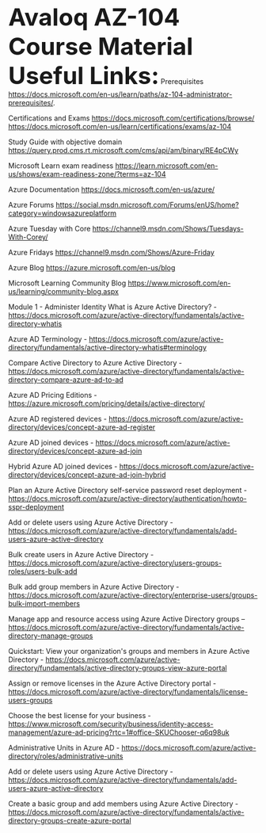<B><font size="20">Avaloq AZ-104 Course Material</font>
<font size="10">Useful Links:</font>
</B>
Prerequisites
https://docs.microsoft.com/en-us/learn/paths/az-104-administrator-prerequisites/.

Certifications and Exams
https://docs.microsoft.com/certifications/browse/
https://docs.microsoft.com/en-us/learn/certifications/exams/az-104

Study Guide with objective domain
https://query.prod.cms.rt.microsoft.com/cms/api/am/binary/RE4pCWy

Microsoft Learn exam readiness
https://learn.microsoft.com/en-us/shows/exam-readiness-zone/?terms=az-104

Azure Documentation
https://docs.microsoft.com/en-us/azure/

Azure Forums
https://social.msdn.microsoft.com/Forums/enUS/home?category=windowsazureplatform

Azure Tuesday with Core
https://channel9.msdn.com/Shows/Tuesdays-With-Corey/

Azure Fridays
https://channel9.msdn.com/Shows/Azure-Friday

Azure Blog
https://azure.microsoft.com/en-us/blog

Microsoft Learning Community Blog
https://www.microsoft.com/en-us/learning/community-blog.aspx

Module 1 - Administer Identity
What is Azure Active Directory? - https://docs.microsoft.com/azure/active-directory/fundamentals/active-directory-whatis

Azure AD Terminology - https://docs.microsoft.com/azure/active-directory/fundamentals/active-directory-whatis#terminology

Compare Active Directory to Azure Active Directory - https://docs.microsoft.com/azure/active-directory/fundamentals/active-directory-compare-azure-ad-to-ad

Azure AD Pricing Editions - https://azure.microsoft.com/pricing/details/active-directory/

Azure AD registered devices - https://docs.microsoft.com/azure/active-directory/devices/concept-azure-ad-register

Azure AD joined devices - https://docs.microsoft.com/azure/active-directory/devices/concept-azure-ad-join

Hybrid Azure AD joined devices - https://docs.microsoft.com/azure/active-directory/devices/concept-azure-ad-join-hybrid

Plan an Azure Active Directory self-service password reset deployment - https://docs.microsoft.com/azure/active-directory/authentication/howto-sspr-deployment

Add or delete users using Azure Active Directory - https://docs.microsoft.com/azure/active-directory/fundamentals/add-users-azure-active-directory

Bulk create users in Azure Active Directory - https://docs.microsoft.com/azure/active-directory/users-groups-roles/users-bulk-add

Bulk add group members in Azure Active Directory - https://docs.microsoft.com/azure/active-directory/enterprise-users/groups-bulk-import-members

Manage app and resource access using Azure Active Directory groups – https://docs.microsoft.com/azure/active-directory/fundamentals/active-directory-manage-groups

Quickstart: View your organization's groups and members in Azure Active Directory - https://docs.microsoft.com/azure/active-directory/fundamentals/active-directory-groups-view-azure-portal

Assign or remove licenses in the Azure Active Directory portal -  https://docs.microsoft.com/azure/active-directory/fundamentals/license-users-groups

Choose the best license for your business -  https://www.microsoft.com/security/business/identity-access-management/azure-ad-pricing?rtc=1#office-SKUChooser-q6q98uk

Administrative Units in Azure AD - https://docs.microsoft.com/azure/active-directory/roles/administrative-units

Add or delete users using Azure Active Directory - https://docs.microsoft.com/azure/active-directory/fundamentals/add-users-azure-active-directory

Create a basic group and add members using Azure Active Directory - https://docs.microsoft.com/azure/active-directory/fundamentals/active-directory-groups-create-azure-portal

